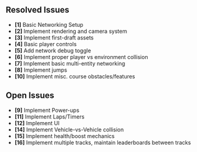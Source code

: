 ## Resolved Issues ##
- **[1]** Basic Networking Setup
- **[2]** Implement rendering and camera system
- **[3]** Implement first-draft assets
- **[4]** Basic player controls
- **[5]** Add network debug toggle
- **[6]** Implement proper player vs environment collision
- **[7]** Implement basic multi-entity networking
- **[8]** Implement jumps
- **[10]** Implement misc. course obstacles/features


## Open Issues ##
- **[9]** Implement Power-ups
- **[11]** Implement Laps/Timers
- **[12]** Implement UI
- **[14]** Implement Vehicle-vs-Vehicle collision
- **[15]** Implement health/boost mechanics
- **[16]** Implement multiple tracks, maintain leaderboards between tracks